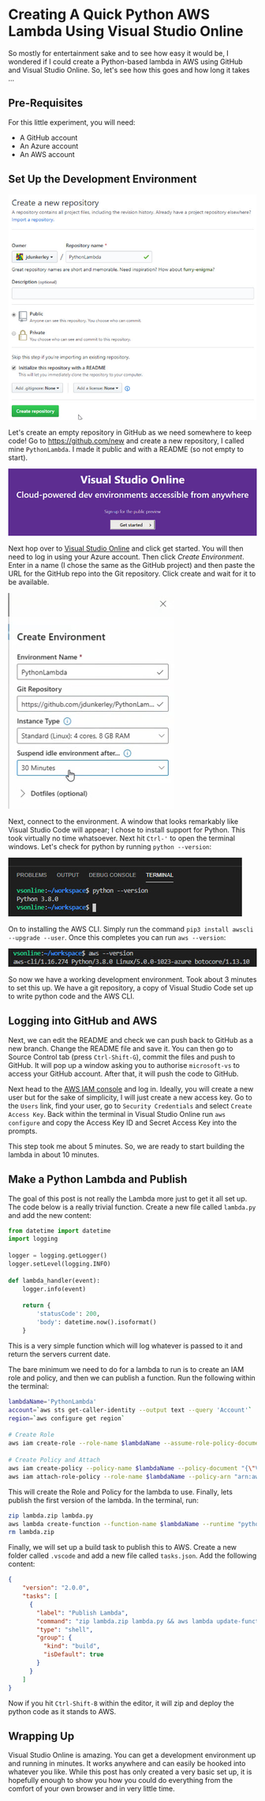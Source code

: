 # Creating A Quick Python AWS Lambda Using Visual Studio Online

So mostly for entertainment sake and to see how easy it would be, I wondered if I could create a Python-based lambda in AWS using GitHub and Visual Studio Online. So, let's see how this goes and how long it takes ...

## Pre-Requisites

For this little experiment, you will need:
 
- A GitHub account
- An Azure account
- An AWS account

## Set Up the Development Environment

![New Repository](assets/vsonline/newrepository.jpg)

Let's create an empty repository in GitHub as we need somewhere to keep code! Go to https://github.com/new and create a new repository, I called mine `PythonLambda`. I made it public and with a README (so not empty to start).

![Visual Studio Online](assets/vsonline/vsonlinegetstarted.jpg)

Next hop over to [Visual Studio Online](https://visualstudio.microsoft.com/services/visual-studio-online/) and click get started. You will then need to log in using your Azure account. Then click *Create Environment*. Enter in a name (I chose the same as the GitHub project) and then paste the URL for the GitHub repo into the Git repository. Click create and wait for it to be available. 

![Create Environment](assets/vsonline/createenvironment.jpg)

Next, connect to the environment. A window that looks remarkably like Visual Studio Code will appear; I chose to install support for Python. This took virtually no time whatsoever. Next hit `Ctrl-'` to open the terminal windows. Let's check for python by running `python --version`:

![Python Version](assets/vsonline/pythonversion.jpg)

On to installing the AWS CLI. Simply run the command `pip3 install awscli --upgrade --user`. Once this completes you can run `aws --version`:

![AWS Version](assets/vsonline/awsversion.jpg)

So now we have a working development environment. Took about 3 minutes to set this up. We have a git repository, a copy of Visual Studio Code set up to write python code and the AWS CLI.

## Logging into GitHub and AWS

Next, we can edit the README and check we can push back to GitHub as a new branch. Change the README file and save it. You can then go to Source Control tab (press `Ctrl-Shift-G`), commit the files and push to GitHub. It will pop up a window asking you to authorise `microsoft-vs` to access your GitHub account. After that, it will push the code to GitHub.

Next head to the [AWS IAM console](https://console.aws.amazon.com/iam/home#/home) and log in. Ideally, you will create a new user but for the sake of simplicity, I will just create a new access key. Go to the `Users` link, find your user, go to `Security Credentials` and select `Create Access Key`. Back within the terminal in Visual Studio Online run `aws configure` and copy the Access Key ID and Secret Access Key into the prompts. 

This step took me about 5 minutes. So, we are ready to start building the lambda in about 10 minutes.

## Make a Python Lambda and Publish

The goal of this post is not really the Lambda more just to get it all set up. The code below is a really trivial function. Create a new file called `lambda.py` and add the new content:

```python
from datetime import datetime
import logging

logger = logging.getLogger()
logger.setLevel(logging.INFO)

def lambda_handler(event):
    logger.info(event)

    return {
        'statusCode': 200,
        'body': datetime.now().isoformat()
    }
```

This is a very simple function which will log whatever is passed to it and return the servers current date. 

The bare minimum we need to do for a lambda to run is to create an IAM role and policy, and then we can publish a function. Run the following within the terminal:

```bash
lambdaName='PythonLambda'
account=`aws sts get-caller-identity --output text --query 'Account'`
region=`aws configure get region`

# Create Role
aws iam create-role --role-name $lambdaName --assume-role-policy-document "{\"Version\":\"2012-10-17\",\"Statement\":[{\"Effect\":\"Allow\",\"Principal\":{\"Service\":\"lambda.amazonaws.com\"},\"Action\":\"sts:AssumeRole\"}]}" 

# Create Policy and Attach
aws iam create-policy --policy-name $lambdaName --policy-document "{\"Version\": \"2012-10-17\",\"Statement\": [{\"Effect\": \"Allow\",\"Action\": \"logs:CreateLogGroup\",\"Resource\": \"arn:aws:logs:$region:$account:*\"},{\"Effect\": \"Allow\",\"Action\": [\"logs:CreateLogStream\",\"logs:PutLogEvents\"],\"Resource\": [\"arn:aws:logs:$region:$account:log-group:/aws/lambda/$function:*\"]}]}"
aws iam attach-role-policy --role-name $lambdaName --policy-arn "arn:aws:iam::$account:policy/$lambdaName"
```

This will create the Role and Policy for the lambda to use. Finally, lets publish the first version of the lambda. In the terminal, run:

```bash
zip lambda.zip lambda.py
aws lambda create-function --function-name $lambdaName --runtime "python3.7" --handler "lambda_handler" --zip-file fileb://lambda.zip --role "arn:aws:iam::$account:role/$lambdaName"
rm lambda.zip
```

Finally, we will set up a build task to publish this to AWS. Create a new folder called `.vscode` and add a new file called `tasks.json`. Add the following content:

```json
{
    "version": "2.0.0",
    "tasks": [
      {
        "label": "Publish Lambda",
        "command": "zip lambda.zip lambda.py && aws lambda update-function-code --function-name PythonLambda --zip-file fileb://lambda.zip && rm lambda.zip",
        "type": "shell",
        "group": {
          "kind": "build",
          "isDefault": true
        }
      }
    ]
}
```

Now if you hit `Ctrl-Shift-B` within the editor, it will zip and deploy the python code as it stands to AWS. 

## Wrapping Up

Visual Studio Online is amazing. You can get a development environment up and running in minutes. It works anywhere and can easily be hooked into whatever you like. While this post has only created a very basic set up, it is hopefully enough to show you how you could do everything from the comfort of your own browser and in very little time.